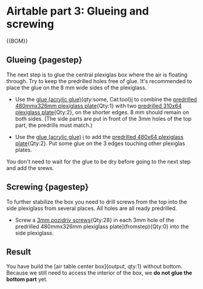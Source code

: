 # Airtable part 3: Glueing and screwing

{{BOM}}



## Glueing {pagestep}

The next step is to glue the central plexiglas box where the air is floating through. Try to keep the predrilled holes free of glue. It's recommended to place the glue on the 8 mm wide sides of the plexiglass.

- Use the [glue (acrylic glue)](tools.yml#acrifix_192){qty:some, Cat:tool}[i](glueingadvise.md) to combine the [predrilled 480mmx326mm plexiglass plate](fromstep){Qty:1} with two [predrilled 310x64 plexiglass plate](fromstep){Qty:2}, on the shorter edges. 8 mm should remain on both sides. (The side parts are put in front of the 3mm holes of the top part, the predrills must match.)


- Use the [glue (acrylic glue)](tools.yml#acrifix_192) [i](glueingadvise.md) to add the [predrilled 480x64 plexiglass plate](fromstep){Qty:2}. Put some glue on the 3 edges touching other plexiglas plates.

You don't need to wait for the glue to be dry before going to the next step and add the srews.

## Screwing {pagestep}

To further stabilize the box you need to drill screws from the top into the side plexiglass from several places. All holes are all ready predrilled. 



- Screw a [3mm pozidriv screws](screws.yml#3mm_pozidriv){Qty:28} in each 3mm hole of the predrilled 480mmx326mm plexiglass plate](fromstep){Qty:0} into the side plexiglass. 




## Result

You have build the [air table center box]{output, qty:1} without bottom. Because we still need to access the interior of the box, we **do not glue the bottom part** yet.


